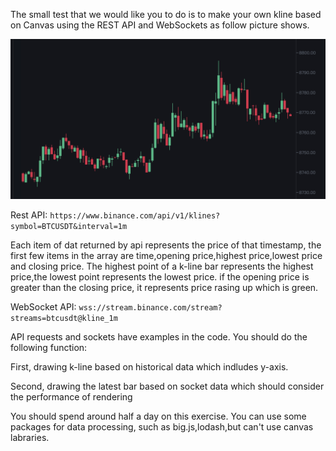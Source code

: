 The small test that we would like you to do is to make your own kline based on Canvas using the REST API and WebSockets as follow picture shows.

<img src="./kline.png">

Rest API: `https://www.binance.com/api/v1/klines?symbol=BTCUSDT&interval=1m`

Each item of dat returned by api represents the price of that timestamp, the first few items in the array are time,opening price,highest price,lowest price and closing price. The highest point of a k-line bar represents the highest price,the lowest point represents the lowest price. if the opening price is greater than the closing price, it represents price rasing up which is green.

WebSocket API: `wss://stream.binance.com/stream?streams=btcusdt@kline_1m`


API requests and sockets have examples in the code. You should do the following function:

First, drawing k-line based on historical data which indludes y-axis.

Second, drawing the latest bar based on socket data which should consider the performance of rendering

You should spend around half a day on this exercise. You can use some packages for data processing, such as big.js,lodash,but can't use canvas labraries.
